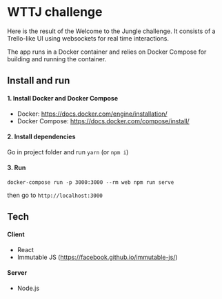 # WTTJ challenge

Here is the result of the Welcome to the Jungle challenge.
It consists of a Trello-like UI using websockets for real time interactions.

The app runs in a Docker container and relies on Docker Compose for building and running the container.

## Install and run

#### 1. Install Docker and Docker Compose

- Docker: https://docs.docker.com/engine/installation/
- Docker Compose: https://docs.docker.com/compose/install/

#### 2. Install dependencies

Go in project folder and run `yarn` (or `npm i`)

#### 3. Run

```
docker-compose run -p 3000:3000 --rm web npm run serve
```

then go to `http://localhost:3000`

## Tech

#### Client

- React
- Immutable JS (https://facebook.github.io/immutable-js/)

#### Server

- Node.js